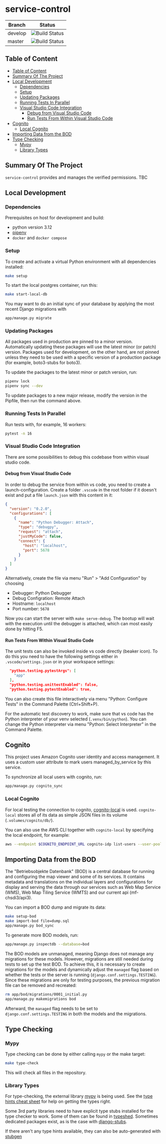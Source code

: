 # service-control

| Branch | Status |
|--------|-----------|
| develop | ![Build Status](https://codebuild.eu-central-1.amazonaws.com/badges?uuid=eyJlbmNyeXB0ZWREYXRhIjoiZk43RFNPWm5aNldBYmE3NU95MkFWNVg0aG5oMk1VRlhVcHNmdEVGOGFwc05zRW1lVG4zaU40dnBtSUFsd2dxd0tESlNYN1VkSS9pbkpFWDJ1ajQ0dkhrPSIsIml2UGFyYW1ldGVyU3BlYyI6IktHVHNJL21aN0NKKzg0V2YiLCJtYXRlcmlhbFNldFNlcmlhbCI6MX0%3D&branch=develop) |
| master | ![Build Status](https://codebuild.eu-central-1.amazonaws.com/badges?uuid=eyJlbmNyeXB0ZWREYXRhIjoiZk43RFNPWm5aNldBYmE3NU95MkFWNVg0aG5oMk1VRlhVcHNmdEVGOGFwc05zRW1lVG4zaU40dnBtSUFsd2dxd0tESlNYN1VkSS9pbkpFWDJ1ajQ0dkhrPSIsIml2UGFyYW1ldGVyU3BlYyI6IktHVHNJL21aN0NKKzg0V2YiLCJtYXRlcmlhbFNldFNlcmlhbCI6MX0%3D&branch=master) |

## Table of Content

- [Table of Content](#table-of-content)
- [Summary Of The Project](#summary-of-the-project)
- [Local Development](#local-development)
  - [Dependencies](#dependencies)
  - [Setup](#setup)
  - [Updating Packages](#updating-packages)
  - [Running Tests In Parallel](#running-tests-in-parallel)
  - [Visual Studio Code Integration](#visual-studio-code-integration)
    - [Debug from Visual Studio Code](#debug-from-visual-studio-code)
    - [Run Tests From Within Visual Studio Code](#run-tests-from-within-visual-studio-code)
- [Cognito](#cognito)
  - [Local Cognito](#local-cognito)
- [Importing Data from the BOD](#importing-data-from-the-bod)
- [Type Checking](#type-checking)
  - [Mypy](#mypy)
  - [Library Types](#library-types)

## Summary Of The Project

`service-control` provides and manages the verified permissions.  TBC

## Local Development

### Dependencies

Prerequisites on host for development and build:

- python version 3.12
- [pipenv](https://pipenv-fork.readthedocs.io/en/latest/install.html)
- `docker` and `docker compose`

### Setup

To create and activate a virtual Python environment with all dependencies installed:

```bash
make setup
```

To start the local postgres container, run this:

```bash
make start-local-db
```

You may want to do an initial sync of your database by applying the most recent Django migrations with

```bash
app/manage.py migrate
```

### Updating Packages

All packages used in production are pinned to a minor version. Automatically updating these packages
will use the latest minor (or patch) version. Packages used for development, on the other hand, are
not pinned unless they need to be used with a specific version of a production package
(for example, boto3-stubs for boto3).

To update the packages to the latest minor or patch version, run:

```bash
pipenv lock
pipenv sync --dev
```

To update packages to a new major release, modify the version in the Pipfile, then run the command
above.

### Running Tests In Parallel

Run tests with, for example, 16 workers:

```bash
pytest -n 16
```

### Visual Studio Code Integration

There are some possibilities to debug this codebase from within visual studio code.

#### Debug from Visual Studio Code

In order to debug the service from within vs code, you need to create a launch-configuration. Create
a folder `.vscode` in the root folder if it doesn't exist and put a file `launch.json` with this content
in it:

```json
{
  "version": "0.2.0",
  "configurations": [
    {
      "name": "Python Debugger: Attach",
      "type": "debugpy",
      "request": "attach",
      "justMyCode": false,
      "connect": {
        "host": "localhost",
        "port": 5678
      }
    }
  ]
}
```

Alternatively, create the file via menu "Run" > "Add Configuration" by choosing

- Debugger: Python Debugger
- Debug Configration: Remote Attach
- Hostname: `localhost`
- Port number: `5678`

Now you can start the server with `make serve-debug`.
The bootup will wait with the execution until the debugger is attached, which can most easily done by hitting F5.

#### Run Tests From Within Visual Studio Code

The unit tests can also be invoked inside vs code directly (beaker icon).
To do this you need to have the following settings either in
`.vscode/settings.json` or in your workspace settings:

```json
  "python.testing.pytestArgs": [
    "app"
  ],
  "python.testing.unittestEnabled": false,
  "python.testing.pytestEnabled": true,
```

You can also create this file interactively via menu "Python: Configure Tests"
in the Command Palette (Ctrl+Shift+P).

For the automatic test discovery to work, make sure that vs code has the Python
interpreter of your venv selected (`.venv/bin/python`).
You can change the Python interpreter via menu "Python: Select Interpreter"
in the Command Palette.

## Cognito

This project uses Amazon Cognito user identity and access management. It uses a custom user attribute to
mark users managed_by_service by this service.

To synchronize all local users with cognito, run:

```bash
app/manage.py cognito_sync
```

### Local Cognito

For local testing the connection to cognito, [cognito-local](https://github.com/jagregory/cognito-local) is used.
`cognito-local` stores all of its data as simple JSON files in its volume (`.volumes/cognito/db/`).

You can also use the AWS CLI together with `cognito-local` by specifying the local endpoint, for example:

```bash
aws --endpoint $COGNITO_ENDPOINT_URL cognito-idp list-users --user-pool-id $COGNITO_POOL_ID
```

## Importing Data from the BOD

The "Betriebsobjekte Datenbank" (BOD) is a central database for running and configuring the map
viewer and some of its services. It contains metadata and translations on the individual layers
and configurations for display and serving the data through our services such as Web Map Service
(WMS), Web Map Tiling Service (WMTS) and our current api (mf-chsdi3/api3).

You can import a BOD dump and migrate its data:

```bash
make setup-bod
make import-bod file=dump.sql
app/manage.py bod_sync
```

To generate more BOD models, run:

```bash
app/manage.py inspectdb --database=bod
```

The BOD models are unmanaged, meaning Django does not manage any migrations for these models.
However, migrations are still needed during tests to set up the test BOD. To achieve this, it is
necessary to create migrations for the models and dynamically adjust the `managed` flag based on
whether the tests or the server is running (`django.conf.settings.TESTING`). Since these migrations
are only for testing purposes, the previous migration file can be removed and recreated:


```bash
rm app/bod/migrations/0001_initial.py
app/manage.py makemigrations bod
```

Afterward, the `managed` flag needs to be set to `django.conf.settings.TESTING` in both the models
and the migrations.

## Type Checking

### Mypy

Type checking can be done by either calling `mypy` or the make target: 

```sh
make type-check
```

This will check all files in the repository.

### Library Types

For type-checking, the external library [mypy](https://mypy.readthedocs.io) is being used. See the [type hints cheat sheet](https://mypy.readthedocs.io/en/stable/cheat_sheet_py3.html) for help on getting the types right.

Some 3rd party libraries need to have explicit type stubs installed for the type checker
to work. Some of them can be found in [typeshed](https://github.com/python/typeshed). Sometimes dedicated
packages exist, as is the case with [django-stubs](https://pypi.org/project/django-stubs/).

If there aren't any type hints available, they can also be auto-generated with [stubgen](https://mypy.readthedocs.io/en/stable/stubgen.html)
